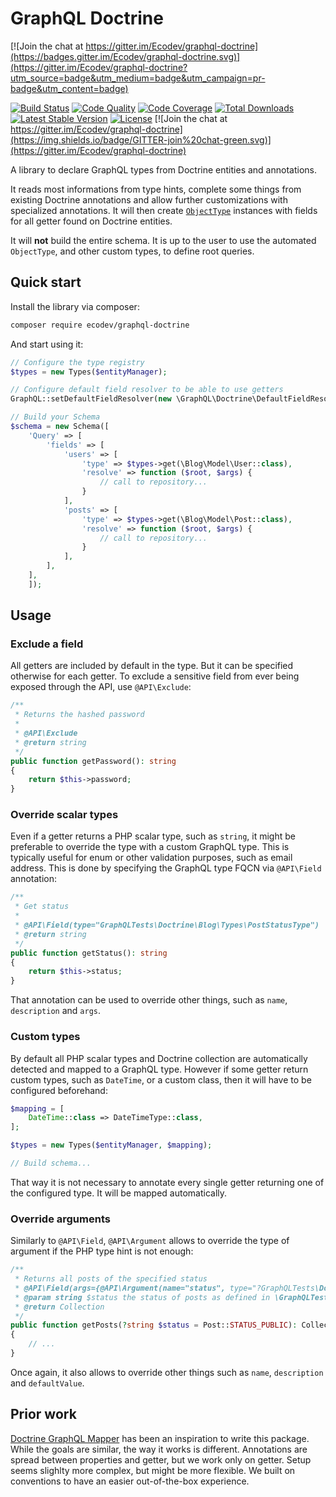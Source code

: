 # GraphQL Doctrine

[![Join the chat at https://gitter.im/Ecodev/graphql-doctrine](https://badges.gitter.im/Ecodev/graphql-doctrine.svg)](https://gitter.im/Ecodev/graphql-doctrine?utm_source=badge&utm_medium=badge&utm_campaign=pr-badge&utm_content=badge)

[![Build Status](https://travis-ci.org/Ecodev/graphql-doctrine.svg?branch=master)](https://travis-ci.org/Ecodev/graphql-doctrine)
[![Code Quality](https://scrutinizer-ci.com/g/Ecodev/graphql-doctrine/badges/quality-score.png?b=master)](https://scrutinizer-ci.com/g/Ecodev/graphql-doctrine/?branch=master)
[![Code Coverage](https://scrutinizer-ci.com/g/Ecodev/graphql-doctrine/badges/coverage.png?b=master)](https://scrutinizer-ci.com/g/Ecodev/graphql-doctrine/?branch=master)
[![Total Downloads](https://poser.pugx.org/ecodev/graphql-doctrine/downloads.png)](https://packagist.org/packages/ecodev/graphql-doctrine)
[![Latest Stable Version](https://poser.pugx.org/ecodev/graphql-doctrine/v/stable.png)](https://packagist.org/packages/ecodev/graphql-doctrine)
[![License](https://poser.pugx.org/ecodev/graphql-doctrine/license.png)](https://packagist.org/packages/ecodev/graphql-doctrine)
[![Join the chat at https://gitter.im/Ecodev/graphql-doctrine](https://img.shields.io/badge/GITTER-join%20chat-green.svg)](https://gitter.im/Ecodev/graphql-doctrine)

A library to declare GraphQL types from Doctrine entities and annotations.

It reads most informations from type hints, complete some things from existing
Doctrine annotations and allow further customizations with specialized annotations.
It will then create [`ObjectType`](http://webonyx.github.io/graphql-php/type-system/object-types/#object-type-definition) instances with fields for all getter found on
Doctrine entities.

It will **not** build the entire schema. It is up to the user to use the automated
`ObjectType`, and other custom types, to define root queries.

## Quick start

Install the library via composer:

```sh
composer require ecodev/graphql-doctrine
```

And start using it:

```php
// Configure the type registry
$types = new Types($entityManager);

// Configure default field resolver to be able to use getters
GraphQL::setDefaultFieldResolver(new \GraphQL\Doctrine\DefaultFieldResolver());

// Build your Schema
$schema = new Schema([
    'Query' => [
        'fields' => [
            'users' => [
                'type' => $types->get(\Blog\Model\User::class),
                'resolve' => function ($root, $args) {
                    // call to repository...
                }
            ],
            'posts' => [
                'type' => $types->get(\Blog\Model\Post::class),
                'resolve' => function ($root, $args) {
                    // call to repository...
                }
            ],
        ],
    ],
    ]);
```

## Usage

### Exclude a field

All getters are included by default in the type. But it can be specified
otherwise for each getter. To exclude a sensitive field from ever being exposed
through the API, use `@API\Exclude`:

```php
/**
 * Returns the hashed password
 *
 * @API\Exclude
 * @return string
 */
public function getPassword(): string
{
    return $this->password;
}
```

### Override scalar types

Even if a getter returns a PHP scalar type, such as `string`, it might be preferable
to override the type with a custom GraphQL type. This is typically useful for enum
or other validation purposes, such as email address. This is done by specifying the
GraphQL type FQCN via `@API\Field` annotation:

```php
/**
 * Get status
 *
 * @API\Field(type="GraphQLTests\Doctrine\Blog\Types\PostStatusType")
 * @return string
 */
public function getStatus(): string
{
    return $this->status;
}
```

That annotation can be used to override other things, such as `name`, `description`
and `args`.

### Custom types

By default all PHP scalar types and Doctrine collection are automatically detected
and mapped to a GraphQL type. However if some getter return custom types, such
as `DateTime`, or a custom class, then it will have to be configured beforehand:

```php
$mapping = [
    DateTime::class => DateTimeType::class,
];

$types = new Types($entityManager, $mapping);

// Build schema...
```

That way it is not necessary to annotate every single getter returning one of the
configured type. It will be mapped automatically.

### Override arguments

Similarly to `@API\Field`, `@API\Argument` allows to override the type of argument
if the PHP type hint is not enough:

```php
/**
 * Returns all posts of the specified status
 * @API\Field(args={@API\Argument(name="status", type="?GraphQLTests\Doctrine\Blog\Types\PostStatusType")})
 * @param string $status the status of posts as defined in \GraphQLTests\Doctrine\Blog\Model\Post
 * @return Collection
 */
public function getPosts(?string $status = Post::STATUS_PUBLIC): Collection
{
    // ...
}
```

Once again, it also allows to override other things such as `name`, `description`
and `defaultValue`.

## Prior work

[Doctrine GraphQL Mapper](https://github.com/rahuljayaraman/doctrine-graphql) has
been an inspiration to write this package. While the goals are similar, the way
it works is different. Annotations are spread between properties and getter, but
we work only on getter. Setup seems slighlty more complex, but might be more
flexible. We built on conventions to have an easier out-of-the-box experience.
